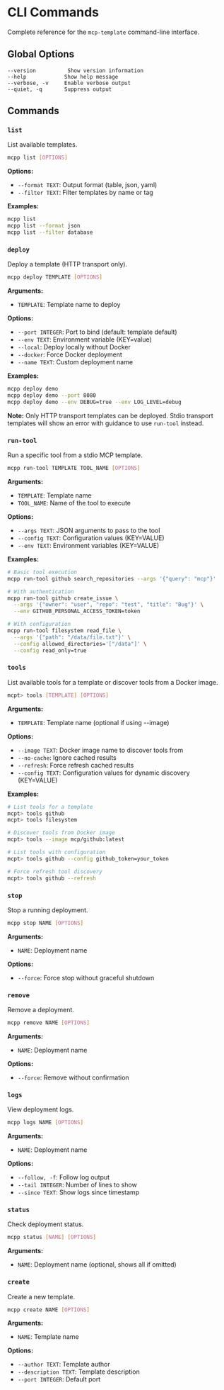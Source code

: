 # CLI Commands

Complete reference for the `mcp-template` command-line interface.

## Global Options

```
--version          Show version information
--help            Show help message
--verbose, -v     Enable verbose output
--quiet, -q       Suppress output
```

## Commands

### `list`

List available templates.

```bash
mcpp list [OPTIONS]
```

**Options:**
- `--format TEXT`: Output format (table, json, yaml)
- `--filter TEXT`: Filter templates by name or tag

**Examples:**
```bash
mcpp list
mcpp list --format json
mcpp list --filter database
```

### `deploy`

Deploy a template (HTTP transport only).

```bash
mcpp deploy TEMPLATE [OPTIONS]
```

**Arguments:**
- `TEMPLATE`: Template name to deploy

**Options:**
- `--port INTEGER`: Port to bind (default: template default)
- `--env TEXT`: Environment variable (KEY=value)
- `--local`: Deploy locally without Docker
- `--docker`: Force Docker deployment
- `--name TEXT`: Custom deployment name

**Examples:**
```bash
mcpp deploy demo
mcpp deploy demo --port 8080
mcpp deploy demo --env DEBUG=true --env LOG_LEVEL=debug
```

**Note:** Only HTTP transport templates can be deployed. Stdio transport templates will show an error with guidance to use `run-tool` instead.

### `run-tool`

Run a specific tool from a stdio MCP template.

```bash
mcpp run-tool TEMPLATE TOOL_NAME [OPTIONS]
```

**Arguments:**
- `TEMPLATE`: Template name
- `TOOL_NAME`: Name of the tool to execute

**Options:**
- `--args TEXT`: JSON arguments to pass to the tool
- `--config TEXT`: Configuration values (KEY=VALUE)
- `--env TEXT`: Environment variables (KEY=VALUE)

**Examples:**
```bash
# Basic tool execution
mcpp run-tool github search_repositories --args '{"query": "mcp"}'

# With authentication
mcpp run-tool github create_issue \
  --args '{"owner": "user", "repo": "test", "title": "Bug"}' \
  --env GITHUB_PERSONAL_ACCESS_TOKEN=token

# With configuration
mcpp run-tool filesystem read_file \
  --args '{"path": "/data/file.txt"}' \
  --config allowed_directories='["/data"]' \
  --config read_only=true
```

### `tools`

List available tools for a template or discover tools from a Docker image.

```bash
mcpt> tools [TEMPLATE] [OPTIONS]
```

**Arguments:**
- `TEMPLATE`: Template name (optional if using --image)

**Options:**
- `--image TEXT`: Docker image name to discover tools from
- `--no-cache`: Ignore cached results
- `--refresh`: Force refresh cached results
- `--config TEXT`: Configuration values for dynamic discovery (KEY=VALUE)

**Examples:**
```bash
# List tools for a template
mcpt> tools github
mcpt> tools filesystem

# Discover tools from Docker image
mcpt> tools --image mcp/github:latest

# List tools with configuration
mcpt> tools github --config github_token=your_token

# Force refresh tool discovery
mcpt> tools github --refresh
```

### `stop`

Stop a running deployment.

```bash
mcpp stop NAME [OPTIONS]
```

**Arguments:**
- `NAME`: Deployment name

**Options:**
- `--force`: Force stop without graceful shutdown

### `remove`

Remove a deployment.

```bash
mcpp remove NAME [OPTIONS]
```

**Arguments:**
- `NAME`: Deployment name

**Options:**
- `--force`: Remove without confirmation

### `logs`

View deployment logs.

```bash
mcpp logs NAME [OPTIONS]
```

**Arguments:**
- `NAME`: Deployment name

**Options:**
- `--follow, -f`: Follow log output
- `--tail INTEGER`: Number of lines to show
- `--since TEXT`: Show logs since timestamp

### `status`

Check deployment status.

```bash
mcpp status [NAME] [OPTIONS]
```

**Arguments:**
- `NAME`: Deployment name (optional, shows all if omitted)

### `create`

Create a new template.

```bash
mcpp create NAME [OPTIONS]
```

**Arguments:**
- `NAME`: Template name

**Options:**
- `--author TEXT`: Template author
- `--description TEXT`: Template description
- `--port INTEGER`: Default port
